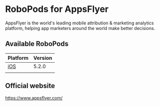# RoboPods for AppsFlyer

AppsFlyer is the world's leading mobile attribution & marketing analytics platform, helping app marketers around the world make better decisions.


## Available RoboPods

| Platform            | Version |
|---------------------|---------|
| [iOS](ios/)         | 5.2.0   |
|                     |         |

## Official website

https://www.appsflyer.com/
